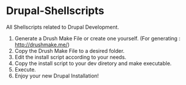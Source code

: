 Drupal-Shellscripts
===================

All Shellscripts related to Drupal Development.


1. Generate a Drush Make File or create one yourself. (For generating : http://drushmake.me/)
2. Copy the Drush Make File to a desired folder.
3. Edit the install script according to your needs.
4. Copy the install script to your dev diretory and make executable.
5. Execute.
6. Enjoy your new Drupal Installation!